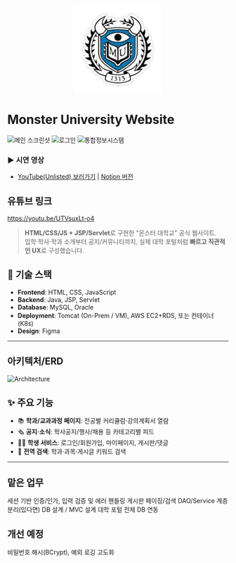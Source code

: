 <p align="center">
  <img src="./images/github_readme_logo.jpg" alt="Monster University hero" width="200" />
</p>

# Monster University Website

![메인 스크린샷](https://github.com/user-attachments/assets/ed7a1dcd-aa04-4880-b52c-c55ed160d378)
![로그인](https://github.com/user-attachments/assets/4cbdd60f-77e8-417e-8213-06b9f1cba353)
![통합정보시스템](https://github.com/user-attachments/assets/9370ae3f-f78b-4846-8a84-8c6f4d7e0afb)

### ▶ 시연 영상
- [YouTube(Unlisted) 보러가기](https://youtu.be/UTVsuxLt-o4) | [Notion 버전](https://www.notion.so/MonsterUniv-JSP-Servlet-26cba5b0d4908016a2badf706197922b#26cba5b0d49080819ca1e01c27f63992)

## 유튜브 링크
https://youtu.be/UTVsuxLt-o4

> **HTML/CSS/JS + JSP/Servlet**로 구현한 “몬스터 대학교” 공식 웹사이트.  
> 입학·학사·학과 소개부터 공지/커뮤니티까지, 실제 대학 포털처럼 **빠르고 직관적인 UX**로 구성했습니다.

## 🚀 기술 스택

- **Frontend**: HTML, CSS, JavaScript  
- **Backend**: Java, JSP, Servlet  
- **Database**: MySQL, Oracle  
- **Deployment**: Tomcat (On-Prem / VM), AWS EC2+RDS, 또는 컨테이너(K8s)  
- **Design**: Figma

---

## 아키텍처/ERD
![Architecture](https://github.com/user-attachments/assets/894004c3-7aaf-4f08-99f5-38f09a96a8b1)

## ✨ 주요 기능

- 📚 **학과/교과과정 페이지**: 전공별 커리큘럼·강의계획서 열람  
- 🗞 **공지·소식**: 학사공지/행사/채용 등 카테고리별 피드  
- 🧑‍🎓 **학생 서비스**: 로그인/회원가입, 마이페이지, 게시판/댓글  
- 🔎 **전역 검색**: 학과·과목·게시글 키워드 검색  

---

## 맡은 업무

세션 기반 인증/인가, 입력 검증 및 에러 핸들링
게시판 페이징/검색
DAO/Service 계층 분리(있다면)
DB 설계 / MVC 설계
대학 포털 전체 DB 연동

## 개선 예정

비밀번호 해시(BCrypt), 예외 로깅 고도화
